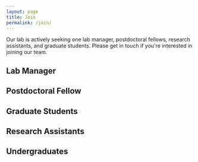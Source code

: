 ```yaml
---
layout: page
title: Join
permalink: /join/
---
```

Our lab is actively seeking one lab manager, postdoctoral fellows, research assistants, and graduate students. Please get in touch if you're interested in joining our team.

## Lab Manager

## Postdoctoral Fellow

## Graduate Students

## Research Assistants

## Undergraduates
